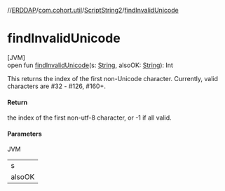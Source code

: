 //[ERDDAP](../../../index.md)/[com.cohort.util](../index.md)/[ScriptString2](index.md)/[findInvalidUnicode](find-invalid-unicode.md)

# findInvalidUnicode

[JVM]\
open fun [findInvalidUnicode](find-invalid-unicode.md)(s: [String](https://docs.oracle.com/en/java/javase/21/docs/api/java.base/java/lang/String.html), alsoOK: [String](https://docs.oracle.com/en/java/javase/21/docs/api/java.base/java/lang/String.html)): Int

This returns the index of the first non-Unicode character. Currently, valid characters are #32 - #126, #160+.

#### Return

the index of the first non-utf-8 character, or -1 if all valid.

#### Parameters

JVM

| |
|---|
| s |
| alsoOK | a string with characters (e.g., \r, \n, \t) which are also valid |